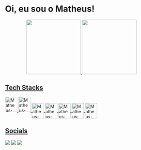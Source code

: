 # Oi, eu sou o Matheus!

<div align="center">
  <a href="https://github.com/MTHSalge">
  <img height="180em" src="https://github-readme-stats.vercel.app/api?username=MTHSalge&show_icons=true&theme=merko&include_all_commits=true&count_private=true"/>
  <img height="180em" src="https://github-readme-stats.vercel.app/api/top-langs/?username=MTHSalge&layout=compact&langs_count=7&theme=merko"/>
</div>
  
## Tech Stacks
<img alt="Matheus-HTML" height="50" width="40" src="https://cdn.jsdelivr.net/gh/devicons/devicon/icons/html5/html5-original.svg" />
<img alt="Matheus-HTML" height="50" width="40" src="https://cdn.jsdelivr.net/gh/devicons/devicon/icons/css3/css3-original.svg" />
<img align="center" alt="Matheus-HTML" height="50" width="40" src="https://cdn.jsdelivr.net/gh/devicons/devicon/icons/javascript/javascript-original.svg" />
<img align="center" alt="Matheus-HTML" height="50" width="40" src="https://cdn.jsdelivr.net/gh/devicons/devicon/icons/sass/sass-original.svg" />
<img align="center" alt="Matheus-HTML" height="50" width="40" src="https://cdn.jsdelivr.net/gh/devicons/devicon/icons/bootstrap/bootstrap-original.svg" />
<img align="center" alt="Matheus-HTML" height="50" width="40" src="https://cdn.jsdelivr.net/gh/devicons/devicon/icons/bulma/bulma-plain.svg" />
 <img align="center" alt="Matheus-HTML" height="50" width="40" src="https://cdn.jsdelivr.net/gh/devicons/devicon/icons/git/git-original.svg" />
          

 ## Socials
  <a href = "mailto:matheussalge@gmail.com"><img src="https://img.shields.io/badge/Gmail-D14836?style=for-the-badge&logo=gmail&logoColor=white" target="_blank"></a>
  <a href="https://www.linkedin.com/in/matheussalge/" target="_blank"><img src="https://img.shields.io/badge/-LinkedIn-%230077B5?style=for-the-badge&logo=linkedin&logoColor=white" target="_blank"></a>
 	<a href="https://www.twitch.tv/salgetv" target="_blank"><img src="https://img.shields.io/badge/Twitch-9146FF?style=for-the-badge&logo=twitch&logoColor=white" target="_blank"></a>

